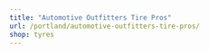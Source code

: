 ```yaml
---
title: "Automotive Outfitters Tire Pros"
url: /portland/automotive-outfitters-tire-pros/
shop: tyres
---
```

